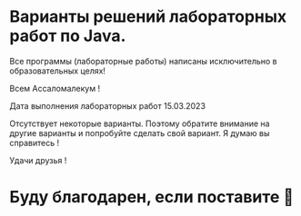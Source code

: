 # Варианты решений лабораторных работ по Java.
Все программы (лабораторные работы) написаны исключительно в образовательных целях!

Всем Ассаломалекум !

Дата выполнения лабораторных работ 15.03.2023

Отсутствует некоторые варианты. Поэтому обратите внимание на другие варианты и попробуйте сделать свой вариант. Я думаю вы справитесь !

Удачи друзья !

# Буду благодарен, если поставите 🌟
